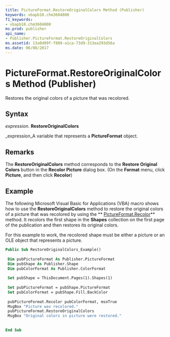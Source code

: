 ```yaml
---
title: PictureFormat.RestoreOriginalColors Method (Publisher)
keywords: vbapb10.chm3604800
f1_keywords:
- vbapb10.chm3604800
ms.prod: publisher
api_name:
- Publisher.PictureFormat.RestoreOriginalColors
ms.assetid: 13a0d09f-f809-a1ca-73d9-313ea293d56a
ms.date: 06/08/2017
---
```



# PictureFormat.RestoreOriginalColors Method (Publisher)

Restores the original colors of a picture that was recolored.


## Syntax

 _expression_. **RestoreOriginalColors**

 _expression_A variable that represents a  **PictureFormat** object.


## Remarks

The  **RestoreOriginalColors** method corresponds to the **Restore Original Colors** button in the **Recolor Picture** dialog box. (On the **Format** menu, click **Picture**, and then click  **Recolor**)


## Example

The following Microsoft Visual Basic for Applications (VBA) macro shows how to use the  **RestoreOriginalColors** method to restore the original colors of a picture that was recolored by using the ** [PictureFormat.Recolor](pictureformat-recolor-method-publisher.md)** method. It recolors the first shape in the **Shapes** collection on the first page of the publication and then restores its original colors.

For this example to work, the recolored shape must be either a picture or an OLE object that represents a picture.




```vb
Public Sub RestoreOriginalColors_Example() 
 
 Dim pubPictureFormat As Publisher.PictureFormat 
 Dim pubShape As Publisher.Shape 
 Dim pubColorFormat As Publisher.ColorFormat 
 
 Set pubShape = ThisDocument.Pages(1).Shapes(1) 
 
 Set pubPictureFormat = pubShape.PictureFormat 
 Set pubColorFormat = pubShape.Fill.BackColor 
 
 pubPictureFormat.Recolor pubColorFormat, msoTrue 
 MsgBox "Picture was recolored." 
 pubPictureFormat.RestoreOriginalColors 
 MsgBox "Original colors in picture were restored." 
 
 
End Sub
```


